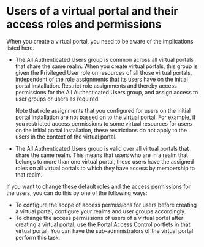 # Users of a virtual portal and their access roles and permissions

When you create a virtual portal, you need to be aware of the implications listed here.

-   The All Authenticated Users group is common across all virtual portals that share the same realm. When you create virtual portals, this group is given the Privileged User role on resources of all those virtual portals, independent of the role assignments that its users have on the initial portal installation. Restrict role assignments and thereby access permissions for the All Authenticated Users group, and assign access to user groups or users as required.

    Note that role assignments that you configured for users on the initial portal installation are not passed on to the virtual portal. For example, if you restricted access permissions to some virtual resources for users on the initial portal installation, these restrictions do not apply to the users in the context of the virtual portal.

-   The All Authenticated Users group is valid over all virtual portals that share the same realm. This means that users who are in a realm that belongs to more than one virtual portal, these users have the assigned roles on all virtual portals to which they have access by membership to that realm.

If you want to change these default roles and the access permissions for the users, you can do this by one of the following ways:

-   To configure the scope of access permissions for users before creating a virtual portal, configure your realms and user groups accordingly.
-   To change the access permissions of users of a virtual portal after creating a virtual portal, use the Portal Access Control portlets in that virtual portal. You can have the sub-administrators of the virtual portal perform this task.



